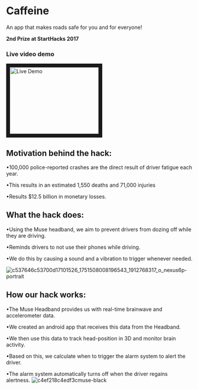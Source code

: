 # Caffeine
An app that makes roads safe for you and for everyone!

**2nd Prize at StartHacks 2017**

### Live video demo
<a href="http://www.youtube.com/watch?feature=player_embedded&v=SrqXLN80N_A
" target="_blank"><img src="https://cloud.githubusercontent.com/assets/23586027/23636757/546595c0-02a5-11e7-8d96-e05fe429402d.png" 
alt="Live Demo" width="240" height="180" border="10" /></a>

## Motivation behind the hack:

•100,000 police-reported crashes are the direct result of driver fatigue each year.

•This results in an estimated 1,550 deaths and 71,000 injuries 

•Results $12.5 billion in monetary losses.

## What the hack does: 

•Using the Muse headband, we aim to prevent drivers from dozing off while they are driving. 

•Reminds drivers to not use their phones while driving. 

•We do this by causing a sound and a vibration to trigger whenever needed.

![c537646c53700d17101526_1751508008196543_1912768317_o_nexus6p-portrait](https://cloud.githubusercontent.com/assets/23586027/23636757/546595c0-02a5-11e7-8d96-e05fe429402d.png) 


## How our hack works: 

•The Muse Headband provides us with real-time brainwave and accelerometer data. 

•We created an android app that receives this data from the Headband. 

•We then use this data to track head-position in 3D and monitor brain activity. 

•Based on this, we calculate when to trigger the alarm system to alert the driver. 

•The alarm system automatically turns off when the driver regains alertness.
![c4ef218c4edf3cmuse-black](https://cloud.githubusercontent.com/assets/23586027/23636831/c7d7340a-02a5-11e7-8e4b-31d0860e733e.png)
